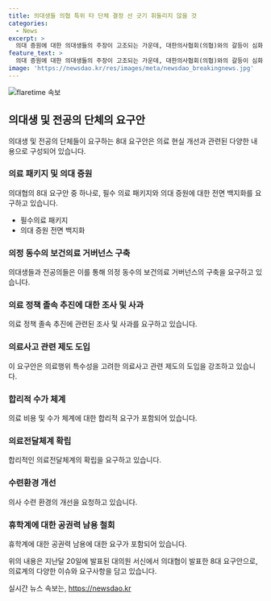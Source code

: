 ```yaml
---
title: 의대생들 의협 특위 타 단체 결정 선 긋기 휘둘리지 않을 것
categories:
  - News
excerpt: >
  의대 증원에 대한 의대생들의 주장이 고조되는 가운데, 대한의사협회(의협)와의 갈등이 심화하고 있다. 의대생들은 독자노선을 선언하며 올바른 의료를 위한 특별위원회(올특위)에 불참하고, 의협과 교수단체가 주도하는 의료 협의체에 참여하지 않을 의사를 밝혔다. 이에 대한의과대학·의학전문대학원학생협회(의대협)는 학생들의 입장에 기반한 8대 요구안을 강조하며 정부와의 강력한 대립을 고수하고 있다. 요구안은 필수의료 패키지, 의대 증원 등을 포함하고 있다.
feature_text: >
  의대 증원에 대한 의대생들의 주장이 고조되는 가운데, 대한의사협회(의협)와의 갈등이 심화하고 있다. 의대생들은 독자노선을 선언하며 올바른 의료를 위한 특별위원회(올특위)에 불참하고, 의협과 교수단체가 주도하는 의료 협의체에 참여하지 않을 의사를 밝혔다. 이에 대한의과대학·의학전문대학원학생협회(의대협)는 학생들의 입장에 기반한 8대 요구안을 강조하며 정부와의 강력한 대립을 고수하고 있다. 요구안은 필수의료 패키지, 의대 증원 등을 포함하고 있다.
image: 'https://newsdao.kr/res/images/meta/newsdao_breakingnews.jpg'
---
```


<p><img src="https://newsdao.kr/res/images/meta/newsdao_breakingnews.jpg" alt="flaretime 속보" /></p>

<h2 data-ke-size="size26">의대생 및 전공의 단체의 요구안</h2>

<p data-ke-size="size16">의대생 및 전공의 단체들이 요구하는 8대 요구안은 의료 현실 개선과 관련된 다양한 내용으로 구성되어 있습니다.</p>

<h3>의료 패키지 및 의대 증원</h3>

<p data-ke-size="size16">의대협의 8대 요구안 중 하나로, 필수 의료 패키지와 의대 증원에 대한 전면 백지화를 요구하고 있습니다.</p>

<ul>
    <li>필수의료 패키지</li>
    <li>의대 증원 전면 백지화</li>
</ul>

<h3>의정 동수의 보건의료 거버넌스 구축</h3>

<p data-ke-size="size16">의대생들과 전공의들은 이를 통해 의정 동수의 보건의료 거버넌스의 구축을 요구하고 있습니다.</p>

<h3>의료 정책 졸속 추진에 대한 조사 및 사과</h3>

<p data-ke-size="size16">의료 정책 졸속 추진에 관련된 조사 및 사과를 요구하고 있습니다.</p>

<h3>의료사고 관련 제도 도입</h3>

<p data-ke-size="size16">이 요구안은 의료행위 특수성을 고려한 의료사고 관련 제도의 도입을 강조하고 있습니다.</p>

<h3>합리적 수가 체계</h3>

<p data-ke-size="size16">의료 비용 및 수가 체계에 대한 합리적 요구가 포함되어 있습니다.</p>

<h3>의료전달체계 확립</h3>

<p data-ke-size="size16">합리적인 의료전달체계의 확립을 요구하고 있습니다.</p>

<h3>수련환경 개선</h3>

<p data-ke-size="size16">의사 수련 환경의 개선을 요청하고 있습니다.</p>

<h3>휴학계에 대한 공권력 남용 철회</h3>

<p data-ke-size="size16">휴학계에 대한 공권력 남용에 대한 요구가 포함되어 있습니다.</p>

<p>위의 내용은 지난달 20일에 발표된 대의원 서신에서 의대협이 발표한 8대 요구안으로, 의료계의 다양한 이슈와 요구사항을 담고 있습니다.</p>
실시간 뉴스 속보는, <a href="https://newsdao.kr" rel="dofollow">https://newsdao.kr</a>


